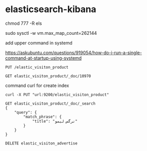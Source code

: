 # elasticsearch-kibana



chmod 777 -R els

sudo sysctl -w vm.max_map_count=262144


add upper command in systemd

https://askubuntu.com/questions/919054/how-do-i-run-a-single-command-at-startup-using-systemd



```PUT /elastic_visiton_product```

```GET elastic_visiton_product/_doc/10970```

command curl for create index
```
curl -X PUT "url:9200/elastic_visiton_product"
```

```
GET elastic_visiton_product/_doc/_search
{
    "query": {
        "match_phrase": {
            "title": "نرگس لیمو"
        }
    }
}
```

```
DELETE elastic_visiton_advertise
```
